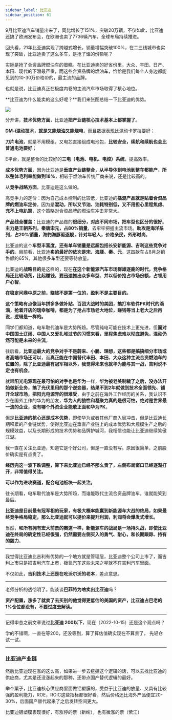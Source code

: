 ```yaml
---
sidebar_label: 比亚迪
sidebar_position: 61
---
```


9月比亚迪汽车销量出来了，同比增长了151%，突破20万辆，不仅如此，比亚迪还搞了欧洲发布会，在欧洲也卖了7736辆汽车，全球布局持续推进。

回头看，21年比亚迪实现了跨越式增长，销量增幅突破100%，在二三线城市也实现了突破，比亚迪卖了这么多车，是抢了谁的份额呢？

实际是抢了合资品牌燃油车的蛋糕。在比亚迪卖的好省份里，大众、丰田、日产、本田、现代的下滑最严重，而这些合资品牌的燃油车，恰恰是我们每个人身边都能见到的10-30万价格带的，最主流的品牌。

也就是说，比亚迪真正在极度内卷的主流汽车市场取得了核心地位。

**比亚迪为什么能卖的这么好呢？**我们来张图总结一下比亚迪的优势。

![](https://img.arctee.cn/one/202211271955634.png)

分开讲，**技术优势方面**，比亚迪**把产业链核心技术基本上都掌握了**。

**DM-i混动技术，就是又能烧油又能烧电**，而且数据表现比混动卡罗拉要好；

**刀片电池**，就是不用模组，又电芯直接组成电池包，**比较安全，续航和续航也会比普通电池要好**；

E平台，就是整合的比较好的**三电（电池、电机、电控）系统**，提高效率。

**成本优势方面**，因为比亚迪是**垂直产业链整合，从半导体到电池到整车都能产，所以整体毛利率能做到18%**，相较于燃油车传统厂商来说，还是比较高的。

从**竞争战略方面**，比亚迪是这么做的。

高竞争力的定价：因为自己成本控制的比较低，比亚迪的**插混产品就是贴着合资品牌的燃油车定价**，因为是**混动，所以又节油、油耗特别低，又不用担心里程焦虑、充不上电趴窝**，这个策略对合资品牌的燃油车冲击非常大。

**产品线全覆盖**：比亚迪的产品做的**很细分，对应不同市场，把车型也区分的很好**。**主力是王朝系列，秦唐宋元，占80%销量**，去牢牢把握主流市场。**助攻是海洋系列，占20%销量，海豹海豚驱逐舰，针对年轻人，价格亲民，外形时尚**。

比亚迪的这个**车型丰富度，还有单车销量是远超包括长安新能源、吉利这些竞争对手的**。目前看，比亚迪**卖的最好的依次是宋、海豚、秦、元**，这四款车占8月总销售额的65%，其他很多车型还要等待放量。

比亚迪的**战略目的**是这样的，现在**在这个新能源汽车市场群雄逐鹿的时代，竞争格局还比较动荡，比起赚钱，要迅速推出众多车型、并以低价抢占市场份额，占领用户心智**。

**在稳定问鼎中原之前，赚钱不是第一位的，盈利不是主要目的。**

**这个策略有点像当年拼多多做补贴、百团大战时的美团，搞打车软件PK时代的滴滴，抢着开店的瑞幸咖啡，都是为了抢占市场老大地位，赚钱等当上老大之后再说，逻辑是一样的。**

同学们都知道，电车取代油车是大势所趋。尽管纯电可能在技术上更先进，但**面对中国国土辽阔、中国人又爱扎堆过节的习惯来看，里程焦虑难以彻底避免，混动仍然可能是未来的主流**。

往后看，**比亚迪最大的竞争对手不是蔚来、小鹏、理想，这些都是搞搞细分市场或者高端市场还可以**，而**真正能在中国替代丰田、本田、大众这种主流合资燃油车的位置的，除了比亚迪最有冠军相以外，我觉得未来也就华为能与其一战，吉利说不定也有机会**。

就跟**阳光电源现在最可怕的对手也是华为**一样，**华为被老美制裁了之后，没办法开始做新业务，搞了光伏里用的那个逆变器，结果不到2年就做到技术全面领先、铺开全球市场，把阳光电源弄的很难受**，由于之前在海外工作经历的关系，我认识不少在国外工作的华为的朋友，**华为人的狼性和凝聚力真的是很可怕，绝对是世界最一流的企业，没有哪个外资企业能敢正面和华为PK**。

但是**比亚迪的核心还是成本优势**，即使华为或者其他厂商入局冲击，但是比亚迪长期积累的产业链优势，使得比亚迪在垂直产业链上的成本优势和大规模生产之后的规模效益，以及长期形成的技术优势和品牌护城河，我相信也能让比亚迪继续笑傲江湖。

我一直在关注比亚迪，知道它是个好公司，但是一直没有写。原因很简单，之前股价确实是有点贵了。

**经历完这一波下跌调整，算下来比亚迪已经不那么贵了，左侧布局窗口已经逐渐打开，非常值得关注。**

**可以作为进攻赛道，配合电池板块一起关注。**

往长期看，电车取代油车是大势所趋，而谁能取代主流合资品牌油车，谁就能笑到最后。

**比亚迪是目前最有冠军相的玩家，有极大概率能赢到新能源车大战的终局，如果最终竞争格局稳定，那么比亚迪就可以提价来提升利润，利润将会爆发式增长。**

当然，**和所有拥有宏大前景的赛道一样，新能源车的战局是一场持久战，即使比亚迪在终局的确定性已经很强，仍然需要左侧买入的勇气、耐心，和长期跟踪、持有的毅力**。

---

我觉得比亚迪比吉利有优势的一个地方就是管理层，比亚迪整个公司上市了，而吉利上市只是把吉利汽车上市，极氪汽车这些未来之星就不在吉利汽车里面。

不仅如此，**吉利技术上还是在吃沃尔沃的老本**，差点意思。

---

老师分析的透彻明了。能谈谈**巴菲特为啥卖出比亚迪**吗？

**资产配置，涨多了就卖了去买别的他觉得更低估的美国的资产，比亚迪占巴老的1%仓位都没有，不要过度去解读。**

---

记得申总之前文章说过**比亚迪 200以下**，现在（2022-10-15）还是这个观点吗？

学的不错啊，一直在等200，还没等到，算了算估值确实现在不算贵了， 先轻仓试一试。

---

### 比亚迪产业链

然后比亚迪现在涨的这么高，如果进一步去挖掘这个逻辑的话，可以去找比亚迪的供应商，尤其是还没涨起来的那种，还带点国产替代逻辑的最好。

举个栗子，比亚迪核心供应商里面做铝塑膜的，受益于比亚迪的放量、又具有比较强的盈利能力，ROE，ROIC这些指标都很好看，然后价格还比海外产品便宜20-30%，后面国产替代起来了之后发转空间更大。

比亚迪铝塑膜表现很好，有涨停的票（新纶），也有微涨的票（紫江）